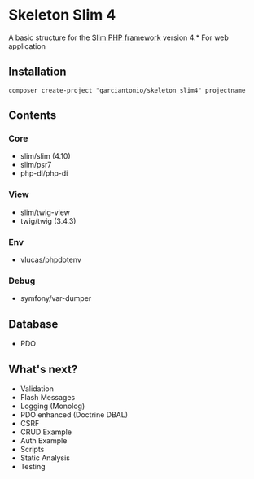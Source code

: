 # Skeleton Slim 4
A basic structure for the [Slim PHP framework](http://www.slimframework.com/) version 4.*
For web application

## Installation

`composer create-project "garciantonio/skeleton_slim4" projectname`

## Contents

### Core
- slim/slim (4.10)
- slim/psr7
- php-di/php-di
### View
- slim/twig-view
- twig/twig (3.4.3)
### Env
- vlucas/phpdotenv
### Debug
- symfony/var-dumper
## Database
- PDO

## What's next?
- Validation
- Flash Messages
- Logging (Monolog)
- PDO enhanced (Doctrine DBAL)
- CSRF
- CRUD Example
- Auth Example
- Scripts
- Static Analysis
- Testing